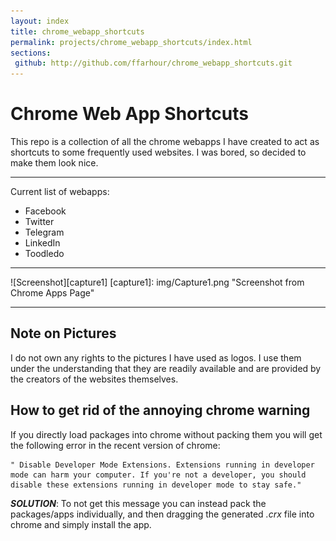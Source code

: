 ```yaml
---
layout: index
title: chrome_webapp_shortcuts
permalink: projects/chrome_webapp_shortcuts/index.html
sections:
 github: http://github.com/ffarhour/chrome_webapp_shortcuts.git 
---
```



# Chrome Web App Shortcuts
This repo is a collection of all the chrome webapps I have created to act as shortcuts to some frequently used websites.
I was bored, so decided to make them look nice.

***
Current list of webapps:
- Facebook
- Twitter
- Telegram
- LinkedIn
- Toodledo
***
![Screenshot][capture1]
[capture1]: img/Capture1.png "Screenshot from Chrome Apps Page"
***
## Note on Pictures
I do not own any rights to the pictures I have used as logos. I use them under the understanding that they are readily available and are provided by the creators of the websites themselves.

## How to get rid of the annoying chrome warning
If you directly load packages into chrome without packing them you will get the following error in the recent version of chrome:
```
" Disable Developer Mode Extensions. Extensions running in developer mode can harm your computer. If you're not a developer, you should disable these extensions running in developer mode to stay safe."
```
***SOLUTION***: To not get this message you can instead pack the packages/apps individually, and then dragging the generated *.crx* file into chrome and simply install the app.
